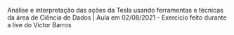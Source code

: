 Análise e interpretação das ações da Tesla usando ferramentas e técnicas da área de Ciência de Dados |  Aula em 02/08/2021 - Exercício feito durante a live do Victor Barros
